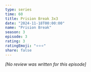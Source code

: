 ```yaml
---
type: series
time: 60
title: Prision Break 3x3
date: "2024-11-18T00:00:00"
name: "Prision Break"
season: 3
episode: 3
rating: 3
ratingEmoji: "⭐️⭐️⭐️"
share: false
---
```


_[No review was written for this episode]_